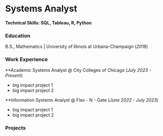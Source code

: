 # Systems Analyst

#### Technical Skills: SQL, Tableau, R, Python

### Education
B.S., Mathematics | University of Illinois at Urbana-Champaign (_2018_)

### Work Experience
**Academic Systems Analyst @ City Colleges of Chicago (_July 2023 - Present_)
- big impact project 1
- big impact project 2

**Information Systems Analyst @ Flex - N - Gate (_June 2022 - July 2023_)
- big impact project 1
- big impact project 2


### Projects
